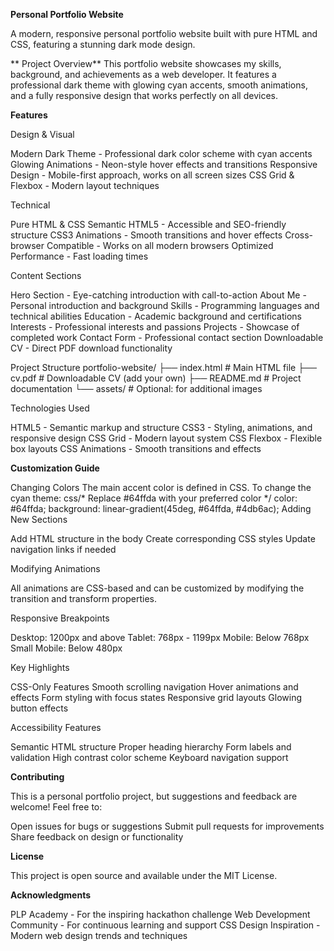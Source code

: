 **Personal Portfolio Website**

A modern, responsive personal portfolio website built with pure HTML and CSS, featuring a stunning dark mode design.

** Project Overview**
This portfolio website showcases my skills, background, and achievements as a web developer. It features a professional dark theme with glowing cyan accents, smooth animations, 
and a fully responsive design that works perfectly on all devices.
 
 **Features**
 
 Design & Visual

Modern Dark Theme - Professional dark color scheme with cyan accents
Glowing Animations - Neon-style hover effects and transitions
Responsive Design - Mobile-first approach, works on all screen sizes
CSS Grid & Flexbox - Modern layout techniques

 Technical

Pure HTML & CSS 
Semantic HTML5 - Accessible and SEO-friendly structure
CSS3 Animations - Smooth transitions and hover effects
Cross-browser Compatible - Works on all modern browsers
Optimized Performance - Fast loading times

Content Sections

Hero Section - Eye-catching introduction with call-to-action
About Me - Personal introduction and background
Skills - Programming languages and technical abilities
Education - Academic background and certifications
Interests - Professional interests and passions
Projects - Showcase of completed work
Contact Form - Professional contact section
Downloadable CV - Direct PDF download functionality

 Project Structure
portfolio-website/
├── index.html          # Main HTML file
├── cv.pdf             # Downloadable CV (add your own)
├── README.md          # Project documentation
└── assets/            # Optional: for additional images
 
 Technologies Used

HTML5 - Semantic markup and structure
CSS3 - Styling, animations, and responsive design
CSS Grid - Modern layout system
CSS Flexbox - Flexible box layouts
CSS Animations - Smooth transitions and effects

**Customization Guide**

Changing Colors
The main accent color is defined in CSS. To change the cyan theme:
css/* Replace #64ffda with your preferred color */
color: #64ffda;
background: linear-gradient(45deg, #64ffda, #4db6ac);
Adding New Sections

Add HTML structure in the body
Create corresponding CSS styles
Update navigation links if needed

Modifying Animations

All animations are CSS-based and can be customized by modifying the transition and transform properties.

Responsive Breakpoints

Desktop: 1200px and above
Tablet: 768px - 1199px
Mobile: Below 768px
Small Mobile: Below 480px

Key Highlights

CSS-Only Features
Smooth scrolling navigation
Hover animations and effects
Form styling with focus states
Responsive grid layouts
Glowing button effects

Accessibility Features

Semantic HTML structure
Proper heading hierarchy
Form labels and validation
High contrast color scheme
Keyboard navigation support

**Contributing**

This is a personal portfolio project, but suggestions and feedback are welcome! Feel free to:

Open issues for bugs or suggestions
Submit pull requests for improvements
Share feedback on design or functionality

**License**

This project is open source and available under the MIT License.

**Acknowledgments**

PLP Academy - For the inspiring hackathon challenge
Web Development Community - For continuous learning and support
CSS Design Inspiration - Modern web design trends and techniques
